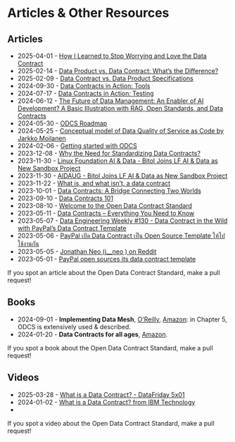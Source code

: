 # Articles & Other Resources

## Articles

* 2025-04-01 - [How I Learned to Stop Worrying and Love the Data Contract](https://medium.com/@mcgeehan/how-i-learned-to-stop-worrying-and-love-the-data-contract-c72f197c6f30)
* 2025-02-14 - [Data Product vs. Data Contract: What’s the Difference?](https://medium.com/data-mesh-learning/data-product-vs-data-contract-whats-the-difference-d39e82cf8ed3)
* 2025-02-09 - [Data Contract vs. Data Product Specifications](https://medium.com/@andrea_gioia/data-contract-vs-data-product-specifications-8ffa3cc16725)
* 2024-09-30 - [Data Contracts in Action: Tools](https://medium.com/data-engineer-things/data-contracts-in-action-tools-303bc7fbceb5)
* 2024-07-17 - [Data Contracts in Action: Testing](https://medium.com/@pflooky/data-contracts-in-action-testing-111631338657)
* 2024-06-12 - [The Future of Data Management: An Enabler of AI Development? A Basic Illustration with RAG, Open Standards, and Data Contracts](https://blog.owulveryck.info/2024/06/12/the-future-of-data-management-an-enabler-of-ai-development-a-basic-illustration-with-rag-open-standards-and-data-contracts.html)
* 2024-05-30 - [ODCS Roadmap](https://medium.com/abeadata/odcs-roadmap-9b9a17367af4)
* 2024-05-25 - [Conceptual model of Data Quality of Service as Code by Jarkko Moilanen](https://aidausergroup.org/2024/05/25/aida-user-group-forecaster-pi-day-highlights-data-quality-whats-new/)
* 2024-02-06 - [Getting started with ODCS](https://medium.com/abeadata/getting-started-with-odcs-3ba790707879)
* 2023-12-08 - [Why the Need for Standardizing Data Contracts?](https://medium.com/abeadata/why-the-need-for-standardizing-data-contracts-133bc3491148)
* 2023-11-30 - [Linux Foundation AI & Data - Bitol Joins LF AI & Data as New Sandbox Project](https://lfaidata.foundation/blog/2023/11/30/bitol-joins-lf-ai-data-as-new-sandbox-project/)
* 2023-11-30 - [AIDAUG - Bitol Joins LF AI & Data as New Sandbox Project](https://aidausergroup.org/2023/11/30/bitol-joins-lf-ai-data-as-new-sandbox-project/)
* 2023-11-22 - [What is, and what isn’t, a data contract](https://datacreation.substack.com/p/what-is-and-what-isnt-a-data-contract)
* 2023-10-01 - [Data Contracts: A Bridge Connecting Two Worlds](https://medium.com/@atanas.iliev.ai/data-contracts-a-bridge-connecting-two-worlds-404eff1d970d)
* 2023-09-10 - [Data Contracts 101](https://medium.com/p/568a9adbf9a9)
* 2023-08-10 - [Welcome to the Open Data Contract Standard](https://jgp.ai/2023/08/09/welcome-to-the-open-data-contract-standard/)
* 2023-05-11 - [Data Contracts – Everything You Need to Know](https://www.montecarlodata.com/blog-data-contracts-explained/)
* 2023-05-07 - [Data Engineering Weekly #130 - Data Contract in the Wild with PayPal’s Data Contract Template](https://www.dataengineeringweekly.com/p/data-engineering-weekly-130)
* 2023-05-06 - [PayPal เปิด Data Contract เป็น Open Source Template ให้ไปใช้งานกัน](https://discuss.dataengineercafe.io/t/paypal-data-contract-open-source-template/581/1)
* 2023-05-05 - [Jonathan Neo (j__neo ) on Reddit](https://www.reddit.com/r/dataengineering/comments/137glbo/comment/jixw5hj/?utm_source=reddit&utm_medium=web2x&context=3)
* 2023-05-01 - [PayPal open sources its data contract template](https://jgp.ai/2023/05/01/paypal-open-sources-its-data-contract-template/)

If you spot an article about the Open Data Contract Standard, make a pull request! 

## Books

* 2024-09-01 - **Implementing Data Mesh**, [O'Reilly](https://www.oreilly.com/library/view/implementing-data-mesh/9781098156213/), [Amazon](https://amzn.to/3ysN3Jf): in Chapter 5, ODCS is extensively used & described.
* 2024-01-20 - **Data Contracts for all ages**, [Amazon](https://amzn.to/3Wl1My1).

If you spot a book about the Open Data Contract Standard, make a pull request! 

## Videos

* 2025-03-28 - [What is a Data Contract? - DataFriday 5x01](https://www.youtube.com/watch?v=Iq6SxdsIHHE)
* 2024-01-02 - [What is a Data Contract? from IBM Technology](https://www.youtube.com/watch?v=-n3OD-ml_k0)
* 
If you spot a video about the Open Data Contract Standard, make a pull request! 
